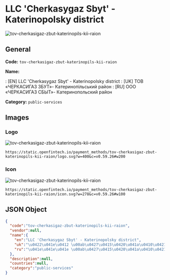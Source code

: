 
# LLC 'Cherkasygaz Sbyt' - Katerinopolsky district 
![tov-cherkasigaz-zbut-katerinopils-kii-raion](https://static.openfintech.io/payment_methods/tov-cherkasigaz-zbut-katerinopils-kii-raion/logo.svg?w=400&c=v0.59.26#w200)  

## General 
**Code:** `tov-cherkasigaz-zbut-katerinopils-kii-raion` 
 
**Name:** 
 
:	[EN] LLC 'Cherkasygaz Sbyt' - Katerinopolsky district 
:	[UK] ТОВ «ЧЕРКАСИГАЗ ЗБУТ»- Катеринопільський район 
:	[RU] ООО «ЧЕРКАСИГАЗ СБЫТ»- Катеринопольский район 
 
**Category:** `public-services` 
 

## Images 

### Logo 
![tov-cherkasigaz-zbut-katerinopils-kii-raion](https://static.openfintech.io/payment_methods/tov-cherkasigaz-zbut-katerinopils-kii-raion/logo.svg?w=400&c=v0.59.26#w200)  

```
https://static.openfintech.io/payment_methods/tov-cherkasigaz-zbut-katerinopils-kii-raion/logo.svg?w=400&c=v0.59.26#w200
```  

### Icon 
![tov-cherkasigaz-zbut-katerinopils-kii-raion](https://static.openfintech.io/payment_methods/tov-cherkasigaz-zbut-katerinopils-kii-raion/icon.svg?w=278&c=v0.59.26#w100)  

```
https://static.openfintech.io/payment_methods/tov-cherkasigaz-zbut-katerinopils-kii-raion/icon.svg?w=278&c=v0.59.26#w100
```  

## JSON Object 

```json
{
  "code":"tov-cherkasigaz-zbut-katerinopils-kii-raion",
  "vendor":null,
  "name":{
    "en":"LLC 'Cherkasygaz Sbyt' - Katerinopolsky district",
    "uk":"\u0422\u041e\u0412 \u00ab\u0427\u0415\u0420\u041a\u0410\u0421\u0418\u0413\u0410\u0417 \u0417\u0411\u0423\u0422\u00bb- \u041a\u0430\u0442\u0435\u0440\u0438\u043d\u043e\u043f\u0456\u043b\u044c\u0441\u044c\u043a\u0438\u0439 \u0440\u0430\u0439\u043e\u043d",
    "ru":"\u041e\u041e\u041e \u00ab\u0427\u0415\u0420\u041a\u0410\u0421\u0418\u0413\u0410\u0417 \u0421\u0411\u042b\u0422\u00bb- \u041a\u0430\u0442\u0435\u0440\u0438\u043d\u043e\u043f\u043e\u043b\u044c\u0441\u043a\u0438\u0439 \u0440\u0430\u0439\u043e\u043d"
  },
  "description":null,
  "countries":null,
  "category":"public-services"
}
```  
